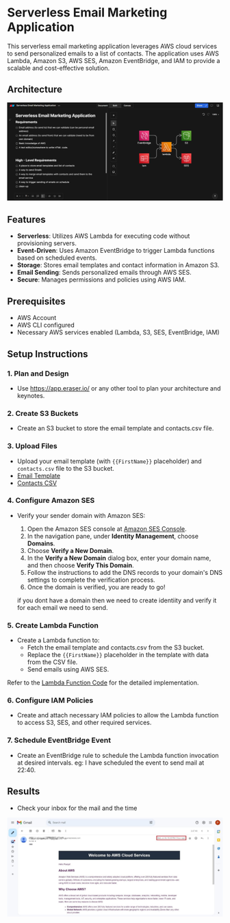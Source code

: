 # Serverless Email Marketing Application

This serverless email marketing application leverages AWS cloud services to send personalized emails to a list of contacts. The application uses AWS Lambda, Amazon S3, AWS SES, Amazon EventBridge, and IAM to provide a scalable and cost-effective solution.

## Architecture

![Architecture Diagram](Architecture.jpg)

## Features

- **Serverless**: Utilizes AWS Lambda for executing code without provisioning servers.
- **Event-Driven**: Uses Amazon EventBridge to trigger Lambda functions based on scheduled events.
- **Storage**: Stores email templates and contact information in Amazon S3.
- **Email Sending**: Sends personalized emails through AWS SES.
- **Secure**: Manages permissions and policies using AWS IAM.

## Prerequisites

- AWS Account
- AWS CLI configured
- Necessary AWS services enabled (Lambda, S3, SES, EventBridge, IAM)

## Setup Instructions

### 1. Plan and Design

- Use https://app.eraser.io/ or any other tool to plan your architecture and keynotes.

### 2. Create S3 Buckets

- Create an S3 bucket to store the email template and contacts.csv file.

### 3. Upload Files

- Upload your email template (with `{{FirstName}}` placeholder) and `contacts.csv` file to the S3 bucket.
- [Email Template](email_template.html)
- [Contacts CSV](contacts.csv)

### 4. Configure Amazon SES

- Verify your sender domain with Amazon SES:
  1. Open the Amazon SES console at [Amazon SES Console](https://console.aws.amazon.com/ses/).
  2. In the navigation pane, under **Identity Management**, choose **Domains**.
  3. Choose **Verify a New Domain**.
  4. In the **Verify a New Domain** dialog box, enter your domain name, and then choose **Verify This Domain**.
  5. Follow the instructions to add the DNS records to your domain's DNS settings to complete the verification process.
  6. Once the domain is verified, you are ready to go!
 
  if you dont have a domain then we need to create identiity and verify it for each email we need to send.

### 5. Create Lambda Function

- Create a Lambda function to:
  - Fetch the email template and contacts.csv from the S3 bucket.
  - Replace the `{{FirstName}}` placeholder in the template with data from the CSV file.
  - Send emails using AWS SES.

Refer to the [Lambda Function Code](Lambda_Function.txt) for the detailed implementation.

### 6. Configure IAM Policies

- Create and attach necessary IAM policies to allow the Lambda function to access S3, SES, and other required services.

### 7. Schedule EventBridge Event

- Create an EventBridge rule to schedule the Lambda function invocation at desired intervals. eg: I have scheduled the event to send mail at 22:40.

## Results

- Check your inbox for the mail and the time

![Result](Email.jpg)
